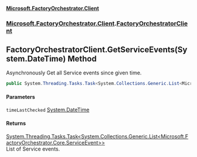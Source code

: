 #### [Microsoft.FactoryOrchestrator.Client](./Microsoft-FactoryOrchestrator-Client.md 'Microsoft.FactoryOrchestrator.Client')
### [Microsoft.FactoryOrchestrator.Client](./Microsoft-FactoryOrchestrator-Client.md 'Microsoft.FactoryOrchestrator.Client').[FactoryOrchestratorClient](./Microsoft-FactoryOrchestrator-Client-FactoryOrchestratorClient.md 'Microsoft.FactoryOrchestrator.Client.FactoryOrchestratorClient')
## FactoryOrchestratorClient.GetServiceEvents(System.DateTime) Method
Asynchronously Get all Service events since given time.  
```csharp
public System.Threading.Tasks.Task<System.Collections.Generic.List<Microsoft.FactoryOrchestrator.Core.ServiceEvent>> GetServiceEvents(System.DateTime timeLastChecked);
```
#### Parameters
<a name='Microsoft-FactoryOrchestrator-Client-FactoryOrchestratorClient-GetServiceEvents(System-DateTime)-timeLastChecked'></a>
`timeLastChecked` [System.DateTime](https://docs.microsoft.com/en-us/dotnet/api/System.DateTime 'System.DateTime')  
  
  
#### Returns
[System.Threading.Tasks.Task&lt;](https://docs.microsoft.com/en-us/dotnet/api/System.Threading.Tasks.Task-1 'System.Threading.Tasks.Task')[System.Collections.Generic.List&lt;](https://docs.microsoft.com/en-us/dotnet/api/System.Collections.Generic.List-1 'System.Collections.Generic.List')[Microsoft.FactoryOrchestrator.Core.ServiceEvent](./../../CoreLibrary/Microsoft-FactoryOrchestrator-Core-ServiceEvent 'Microsoft.FactoryOrchestrator.Core.ServiceEvent')[&gt;](https://docs.microsoft.com/en-us/dotnet/api/System.Collections.Generic.List-1 'System.Collections.Generic.List')[&gt;](https://docs.microsoft.com/en-us/dotnet/api/System.Threading.Tasks.Task-1 'System.Threading.Tasks.Task')  
List of Service events.  
